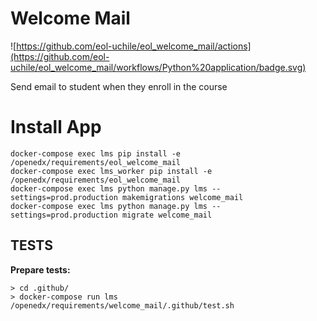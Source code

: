 # Welcome Mail

![https://github.com/eol-uchile/eol_welcome_mail/actions](https://github.com/eol-uchile/eol_welcome_mail/workflows/Python%20application/badge.svg)

Send email to student when they enroll in the course

# Install App

    docker-compose exec lms pip install -e /openedx/requirements/eol_welcome_mail
    docker-compose exec lms_worker pip install -e /openedx/requirements/eol_welcome_mail
    docker-compose exec lms python manage.py lms --settings=prod.production makemigrations welcome_mail
    docker-compose exec lms python manage.py lms --settings=prod.production migrate welcome_mail

## TESTS
**Prepare tests:**

    > cd .github/
    > docker-compose run lms /openedx/requirements/welcome_mail/.github/test.sh

